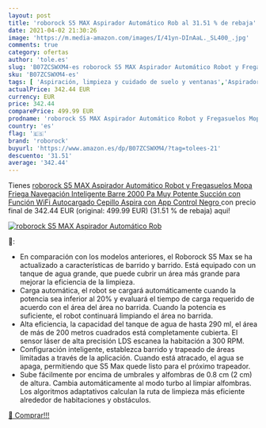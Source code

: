 ```yaml
---
layout: post
title: 'roborock S5 MAX Aspirador Automático Rob al 31.51 % de rebaja'
date: 2021-04-02 21:30:26
image: 'https://m.media-amazon.com/images/I/41yn-DInAaL._SL400_.jpg'
comments: true
category: ofertas
author: 'tole.es'
slug: 'B07ZCSWXM4-es roborock S5 MAX Aspirador Automático Robot y Fregasuelos...'
sku: 'B07ZCSWXM4-es'
tags: [ 'Aspiración, limpieza y cuidado de suelo y ventanas','Aspiradoras','Hogar y cocina','Robots aspiradores','roborock', ]
actualPrice: 342.44 EUR
currency: EUR
price: 342.44
comparePrice: 499.99 EUR
prodname: 'roborock S5 MAX Aspirador Automático Robot y Fregasuelos Mopa Friega Navegación Inteligente Barre 2000 Pa Muy Potente Succión con Función WiFi  Autocargado Cepillo Aspira con App Control  Negro '
country: 'es'
flag: '🇪🇸'
brand: 'roborock'
buyurl: 'https://www.amazon.es/dp/B07ZCSWXM4/?tag=tolees-21'
descuento: '31.51'
average: '342.44'
---
```


Tienes [roborock S5 MAX Aspirador Automático Robot y Fregasuelos Mopa Friega Navegación Inteligente Barre 2000 Pa Muy Potente Succión con Función WiFi  Autocargado Cepillo Aspira con App Control  Negro ](https://www.amazon.es/dp/B07ZCSWXM4/?tag=tolees-21) con precio final de  342.44 EUR (original: 499.99 EUR) (31.51 %  de rebaja) aqui!

[![roborock S5 MAX Aspirador Automático Rob](https://m.media-amazon.com/images/I/41yn-DInAaL._SL400_.jpg)](https://www.amazon.es/dp/B07ZCSWXM4/?tag=tolees-21)

🔎:

- En comparación con los modelos anteriores, el Roborock S5 Max se ha actualizado a características de barrido y barrido. Está equipado con un tanque de agua grande, que puede cubrir un área más grande para mejorar la eficiencia de la limpieza.
- Carga automática, el robot se cargará automáticamente cuando la potencia sea inferior al 20% y evaluará el tiempo de carga requerido de acuerdo con el área del área no barrida. Cuando la potencia es suficiente, el robot continuará limpiando el área no barrida.
- Alta eficiencia, la capacidad del tanque de agua de hasta 290 ml, el área de más de 200 metros cuadrados está completamente cubierta. El sensor láser de alta precisión LDS escanea la habitación a 300 RPM.
- Configuración inteligente, establezca barrido y trapeado de áreas limitadas a través de la aplicación. Cuando está atracado, el agua se apaga, permitiendo que S5 Max quede listo para el próximo trapeador.
- Sube fácilmente por encima de umbrales y alfombras de 0.8 cm (2 cm) de altura. Cambia automáticamente al modo turbo al limpiar alfombras. Los algoritmos adaptativos calculan la ruta de limpieza más eficiente alrededor de habitaciones y obstáculos.

[🛒 Comprar!!!](https://www.amazon.es/dp/B07ZCSWXM4/?tag=tolees-21)
